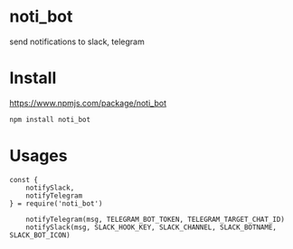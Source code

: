 # noti_bot
send notifications to slack, telegram

# Install
https://www.npmjs.com/package/noti_bot
```bash
npm install noti_bot
```
# Usages
```javascripts
const {
    notifySlack,
    notifyTelegram
} = require('noti_bot')

    notifyTelegram(msg, TELEGRAM_BOT_TOKEN, TELEGRAM_TARGET_CHAT_ID)
    notifySlack(msg, SLACK_HOOK_KEY, SLACK_CHANNEL, SLACK_BOTNAME, SLACK_BOT_ICON)
```
